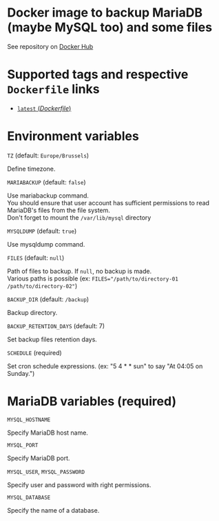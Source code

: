 # Docker image to backup MariaDB (maybe MySQL too) and some files

See repository on [Docker Hub](https://hub.docker.com/r/brabholdsa/cron-backup)

# Supported tags and respective `Dockerfile` links

- [ `latest` (*Dockerfile*)](https://github.com/brabhold/docker-cron-backup/blob/main/Dockerfile)

# Environment variables

`TZ` (default: `Europe/Brussels`)

Define timezone.

`MARIABACKUP` (default: `false`)

Use mariabackup command.  
You should ensure that user account has sufficient permissions to read MariaDB's files from the file system.  
Don't forget to mount the `/var/lib/mysql` directory

`MYSQLDUMP` (default: `true`)

Use mysqldump command.

`FILES` (default: `null`)

Path of files to backup. If `null`, no backup is made.  
Various paths is possible (ex: `FILES="/path/to/directory-01 /path/to/directory-02"`)

`BACKUP_DIR` (default: `/backup`)

Backup directory.

`BACKUP_RETENTION_DAYS` (default: 7)

Set backup files retention days.

`SCHEDULE` (required)

Set cron schedule expressions. (ex: "5 4 * * sun" to say "At 04:05 on Sunday.")

# MariaDB variables (required)

`MYSQL_HOSTNAME`

Specify MariaDB host name.

`MYSQL_PORT`

Specify MariaDB port.

`MYSQL_USER`, `MYSQL_PASSWORD`

 Specify user and password with right permissions.

`MYSQL_DATABASE`

Specify the name of a database.
